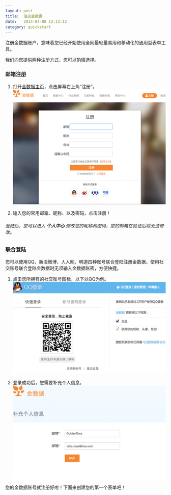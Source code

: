 ```yaml
---
layout: post
title:  注册金数据
date:   2014-04-08 12:12:12
category: quickstart
---
```


注册金数据账户，意味着您已经开始使用全网最轻量易用和移动化的通用型表单工具。

我们向您提供两种注册方式，您可以酌情选择。

### 邮箱注册

1. 打开[金数据主页](https://jinshuju.net/)，点击屏幕右上角“注册”。
	![](/images/register-goldendata-1.png)

2. 输入您的常用邮箱、昵称、以及密码，点击注册！

###### 登陆后，您可以进入 **个人中心** 修改您的昵称和密码，您的邮箱在验证后将无法修改。

### 联合登陆

您可以使用QQ、新浪微博、人人网、明道四种账号联合登陆注册金数据。使用社交账号联合登陆金数据时无须输入金数据账密，方便快捷。

1. 点击您所拥有的社交账号图标，以下以QQ为例。
	![](/images/register-goldendata-2.png)

2. 登录成功后，您需要补充个人信息。
	![](/images/register-goldendata-3.png)

您的金数据账号就注册好啦！下面来创建您的第一个表单吧！
